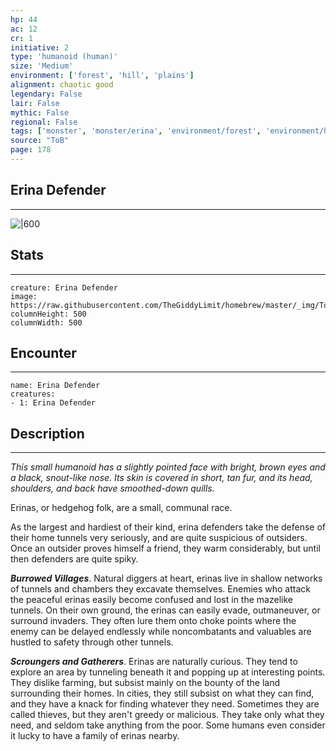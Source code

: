 ```yaml
---
hp: 44
ac: 12
cr: 1
initiative: 2
type: 'humanoid (human)'    
size: 'Medium'
environment: ['forest', 'hill', 'plains']
alignment: chaotic good
legendary: False
lair: False
mythic: False
regional: False
tags: ['monster', 'monster/erina', 'environment/forest', 'environment/hill', 'environment/plains']
source: "ToB"
page: 178
---
```


## Erina Defender
---

![|600](https://raw.githubusercontent.com/TheGiddyLimit/homebrew/master/_img/ToB/Erina.webp)

## Stats
---

```statblock
creature: Erina Defender
image: https://raw.githubusercontent.com/TheGiddyLimit/homebrew/master/_img/ToB/token/Erina%20Defender.png
columnHeight: 500
columnWidth: 500
```

## Encounter
---

```encounter-table
name: Erina Defender
creatures:
- 1: Erina Defender
```

## Description
---
_This small humanoid has a slightly pointed face with bright, brown eyes and a black, snout-like nose. Its skin is covered in short, tan fur, and its head, shoulders, and back have smoothed-down quills._

Erinas, or hedgehog folk, are a small, communal race.

As the largest and hardiest of their kind, erina defenders take the defense of their home tunnels very seriously, and are quite suspicious of outsiders. Once an outsider proves himself a friend, they warm considerably, but until then defenders are quite spiky.

**_Burrowed Villages_**. Natural diggers at heart, erinas live in shallow networks of tunnels and chambers they excavate themselves. Enemies who attack the peaceful erinas easily become confused and lost in the mazelike tunnels. On their own ground, the erinas can easily evade, outmaneuver, or surround invaders. They often lure them onto choke points where the enemy can be delayed endlessly while noncombatants and valuables are hustled to safety through other tunnels.

**_Scroungers and Gatherers_**. Erinas are naturally curious. They tend to explore an area by tunneling beneath it and popping up at interesting points. They dislike farming, but subsist mainly on the bounty of the land surrounding their homes. In cities, they still subsist on what they can find, and they have a knack for finding whatever they need. Sometimes they are called thieves, but they aren't greedy or malicious. They take only what they need, and seldom take anything from the poor. Some humans even consider it lucky to have a family of erinas nearby.






